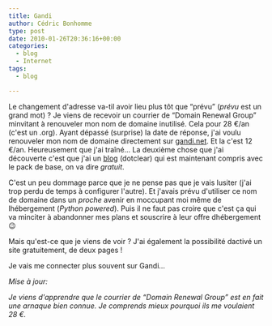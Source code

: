 ```yaml
---
title: Gandi
author: Cédric Bonhomme
type: post
date: 2010-01-26T20:36:16+00:00
categories:
  - blog
  - Internet
tags:
  - blog

---
```

Le changement d'adresse va-til avoir lieu plus tôt que &#8220;prévu&#8221; (_prévu_ est un grand mot) ? Je viens de recevoir un courrier de &#8220;Domain Renewal Group&#8221; minvitant à renouveler mon nom de domaine inutilisé. Cela pour 28 €/an (c'est un .org). Ayant dépassé (surprise) la date de réponse, j'ai voulu renouveler mon nom de domaine directement sur [gandi.net][1]. Et la c'est 12 €/an. Heureusement que j'ai traîné… La deuxième chose que j'ai découverte c'est que j'ai un [blog][2] (dotclear) qui est maintenant compris avec le pack de base, on va dire _gratuit_.

C'est un peu dommage parce que je ne pense pas que je vais lusiter (j'ai trop perdu de temps à configurer l'autre). Et j'avais prévu d'utiliser ce nom de domaine dans un _proche_ avenir en moccupant moi même de lhébergement (_Python powered_). Puis il ne faut pas croire que c'est ça qui va minciter à abandonner mes plans et souscrire à leur offre dhébergement 😉

Mais qu'est-ce que je viens de voir ? J'ai également la possibilité dactivé un site gratuitement, de deux pages !

Je vais me connecter plus souvent sur Gandi…

_Mise à jour:_

_Je viens d'apprendre que le courrier de &#8220;Domain Renewal Group&#8221; est en fait une arnaque bien connue. Je comprends mieux pourquoi ils me voulaient 28 €._

 [1]: http://www.gandi.net
 [2]: https://www.cedricbonhomme.org
